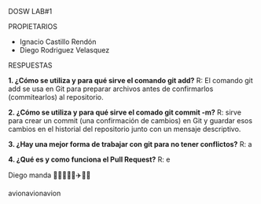 DOSW LAB#1

PROPIETARIOS

* Ignacio Castillo Rendón
* Diego Rodriguez Velasquez

RESPUESTAS

**1. ¿Cómo se utiliza y para qué sirve el comando git add?**
R: El comando git add se usa en Git para preparar archivos antes de confirmarlos (commitearlos) al repositorio.

**2. ¿Cómo se utiliza y para qué sirve el comado git commit -m?**
R: sirve para crear un commit (una confirmación de cambios) en Git y guardar esos cambios en el historial del repositorio junto con un mensaje descriptivo.

**3. ¿Hay una mejor forma de trabajar con git para no tener conflictos?**
R: a

**4. ¿Qué es y como funciona el Pull Request?**
R: e


Diego manda 🦅🦅🦅🦅🦅✈️🏢🏢



avionavionavion

